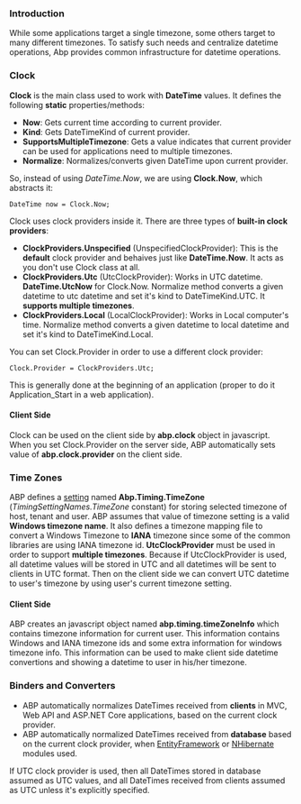 ### Introduction

While some applications target a single timezone, some others target to
many different timezones. To satisfy such needs and centralize datetime
operations, Abp provides common infrastructure for datetime operations.

### Clock

**Clock** is the main class used to work with **DateTime** values. It
defines the following **static** properties/methods:

-   **Now**: Gets current time according to current provider.
-   **Kind**: Gets DateTimeKind of current provider.
-   **SupportsMultipleTimezone**: Gets a value indicates that current
    provider can be used for applications need to multiple timezones.
-   **Normalize**: Normalizes/converts given DateTime upon current
    provider.

So, instead of using *DateTime.Now*, we are using **Clock.Now**, which
abstracts it:

    DateTime now = Clock.Now;

Clock uses clock providers inside it. There are three types of
**built-in clock providers**:

-   **ClockProviders.Unspecified** (UnspecifiedClockProvider): This is
    the **default** clock provider and behaives just like
    **DateTime.Now**. It acts as you don't use Clock class at all.
-   **ClockProviders.Utc** (UtcClockProvider): Works in UTC datetime.
    **DateTime.UtcNow** for Clock.Now. Normalize method converts a given
    datetime to utc datetime and set it's kind to DateTimeKind.UTC. It
    **supports multiple timezones**.
-   **ClockProviders.Local** (LocalClockProvider): Works in Local
    computer's time. Normalize method converts a given datetime to local
    datetime and set it's kind to DateTimeKind.Local.

You can set Clock.Provider in order to use a different clock provider:

    Clock.Provider = ClockProviders.Utc;

This is generally done at the beginning of an application (proper to do
it Application\_Start in a web application).

#### Client Side

Clock can be used on the client side by **abp.clock** object in
javascript. When you set Clock.Provider on the server side, ABP
automatically sets value of **abp.clock.provider** on the client side.

### Time Zones

ABP defines a [setting](Setting-Management.md) named
**Abp.Timing.TimeZone** (*TimingSettingNames.TimeZone* constant) for
storing selected timezone of host, tenant and user. ABP assumes that
value of timezone setting is a valid **Windows timezone name**. It also
defines a timezone mapping file to convert a Windows Timezone to
**IANA** timezone since some of the common libraries are using IANA
timezone id. **UtcClockProvider** must be used in order to support
**multiple timezones**. Because if UtcClockProvider is used, all
datetime values will be stored in UTC and all datetimes will be sent to
clients in UTC format. Then on the client side we can convert UTC
datetime to user's timezone by using user's current timezone setting. 

#### Client Side

ABP creates an javascript object named **abp.timing.timeZoneInfo** which
contains timezone information for current user. This information
contains Windows and IANA timezone ids and some extra information for
windows timezone info. This information can be used to make client side
datetime convertions and showing a datetime to user in his/her timezone.

### Binders and Converters

-   ABP automatically normalizes DateTimes received from **clients** in
    MVC, Web API and ASP.NET Core applications, based on the current
    clock provider.
-   ABP automatically normalized DateTimes received from **database**
    based on the current clock provider, when
    [EntityFramework](EntityFramework-Integration.md) or
    [NHibernate](NHibernate-Integration.md) modules used.

If UTC clock provider is used, then all DateTimes stored in database
assumed as UTC values, and all DateTimes received from clients assumed
as UTC unless it's explicitly specified.
